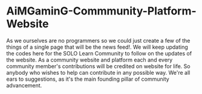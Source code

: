 # AiMGaminG-Commmunity-Platform-Website
As we ourselves are no programmers so we could just create a few of the things of a single page that will be the news feed!. We will keep updating the codes here for the SOLO Learn Community to follow on the updates of the website. As a community website and platform each and every community member's contributions will be credited on website for life.  So anybody who wishes to help can contribute in any possible way. We're all ears to suggestions, as it's the main founding pillar of community advancement.

